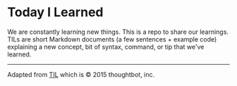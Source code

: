 # Today I Learned

We are constantly learning new things. This is a repo to share our learnings.
TILs are short Markdown documents (a few sentences + example code) explaining a
new concept, bit of syntax, command, or tip that we've learned.

-----

Adapted from [TIL](https://github.com/thoughtbot/til) which is © 2015 thoughtbot, inc.
